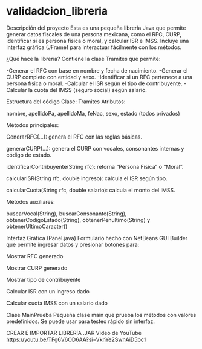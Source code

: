 # validadcion_libreria
Descripción del proyecto
Esta es una pequeña librería Java que permite generar datos fiscales de una persona mexicana, como el RFC, CURP, identificar si es persona física o moral, y calcular ISR e IMSS.
Incluye una interfaz gráfica (JFrame) para interactuar fácilmente con los métodos.

¿Qué hace la librería?
Contiene la clase Tramites que permite:

-Generar el RFC con base en nombre y fecha de nacimiento.
-Generar el CURP completo con entidad y sexo.
-Identificar si un RFC pertenece a una persona física o moral.
-Calcular el ISR según el tipo de contribuyente.
-Calcular la cuota del IMSS (seguro social) según salario.


Estructura del código
Clase: Tramites
Atributos:

nombre, apellidoPa, apellidoMa, feNac, sexo, estado (todos privados)

Métodos principales:

GenerarRFC(...): genera el RFC con las reglas básicas.

generarCURP(...): genera el CURP con vocales, consonantes internas y código de estado.

identificarContribuyente(String rfc): retorna “Persona Física” o “Moral”.

calcularISR(String rfc, double ingreso): calcula el ISR según tipo.

calcularCuota(String rfc, double salario): calcula el monto del IMSS.

Métodos auxiliares:

buscarVocal(String), buscarConsonante(String), obtenerCodigoEstado(String), obtenerPenultimo(String) y obtenerUltimoCaracter()

Interfaz Gráfica (Panel.java)
Formulario hecho con NetBeans GUI Builder que permite ingresar datos y presionar botones para:

Mostrar RFC generado

Mostrar CURP generado

Mostrar tipo de contribuyente

Calcular ISR con un ingreso dado

Calcular cuota IMSS con un salario dado

Clase MainPrueba
Pequeña clase main que prueba los métodos con valores predefinidos. Se puede usar para testeo rápido sin interfaz.


CREAR E IMPORTAR LIBRERÍA .JAR 
Video de YouTube 
https://youtu.be/TFg6V6OD6AA?si=VknYe2SwnAiD5bc1

